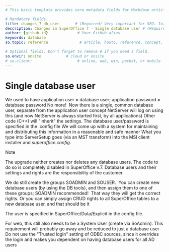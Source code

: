 ```yaml
---
# This basic template provides core metadata fields for Markdown articles on docs.superoffice.com.

# Mandatory fields.
title: changes_7_db_user       # (Required) Very important for SEO. Intent in a unique string of 43-59 chars including spaces.
description: Changes in SuperOffice 7 - Single database user # (Required) Important for SEO. Recommended character length is 115-145 characters including spaces.
author: {github-id}             # Your GitHub alias.
keywords: database
so.topic: reference              # article, howto, reference, concept, guide

# Optional fields. Don't forget to remove # if you need a field.
so.envir: onsite           # cloud or onsite
# so.client:                    # online, web, win, pocket, or mobile
---
```


# Single database user

We used to have application user = database user; application password = database password
No more!  Now there is a single, common database user, separate from the application user concept
NetServer will log on using this (and now NetServer is always started first, by all applications)
Other code (C++) will "inherit" the settings. The database user/password is specified in the .config file
We will come up with a system for maintaining and distributing this information in a reasonable and safe manner
What you type into ServerSetup goes (via an MST transform) into the MSI client installer and *superoffice.config*.

> [!NOTE]
> The upgrade neither creates nor deletes any database users. The code to do so is completely disabled in SuperOffice v.7. Database users and their settings and rights are the responsibility of the customer.

We do still create the groups SOADMIN and SOUSER.  You can create new database users (by using the DB tools), and then assign them to one of these groups; SOADMIN recommended!  That way they will get the correct rights. Or you can simply assign CRUD rights to all SuperOffice tables to a new database user, and that should be it

The user is specified in SuperOffice/Data/Explicit in the config file.

For web, this still also needs to be a System User (create via SoAdmin). This requirement will probably go away and be reduced to just a database user
Do not use the "Trusted login" setting of ODBC sources, since it overrides the login and makes you dependent on having database users for all AD users
